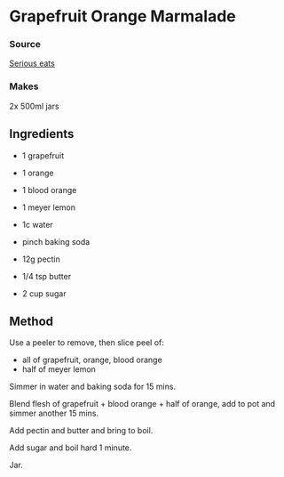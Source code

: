 # Grapefruit Orange Marmalade

### Source

[Serious eats](https://www.seriouseats.com/recipes/2012/01/fresh-grapefruit-marmalade-recipe.html)

### Makes

2x 500ml jars

## Ingredients

* 1 grapefruit
* 1 orange
* 1 blood orange
* 1 meyer lemon

* 1c water
* pinch baking soda

* 12g pectin
* 1/4 tsp butter

* 2 cup sugar

## Method

Use a peeler to remove, then slice peel of:

* all of grapefruit, orange, blood orange
* half of meyer lemon

Simmer in water and baking soda for 15 mins.

Blend flesh of grapefruit + blood orange + half of orange, add to pot and simmer another 15 mins.

Add pectin and butter and bring to boil.

Add sugar and boil hard 1 minute.

Jar.
